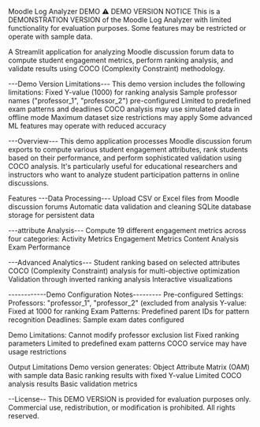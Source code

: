 Moodle Log Analyzer DEMO
⚠️ DEMO VERSION NOTICE
This is a DEMONSTRATION VERSION of the Moodle Log Analyzer with limited functionality for evaluation purposes. Some features may be restricted or operate with sample data.

A Streamlit application for analyzing Moodle discussion forum data to compute student engagement metrics, perform ranking analysis, and validate results using COCO (Complexity Constraint) methodology.


---Demo Version Limitations---
This demo version includes the following limitations:
Fixed Y-value (1000) for ranking analysis
Sample professor names ("professor_1", "professor_2") pre-configured
Limited to predefined exam patterns and deadlines
COCO analysis may use simulated data in offline mode
Maximum dataset size restrictions may apply
Some advanced ML features may operate with reduced accuracy

---Overview---
This demo application processes Moodle discussion forum exports to compute various student engagement attributes, rank students based on their performance, and perform sophisticated validation using COCO analysis. It's particularly useful for educational researchers and instructors who want to analyze student participation patterns in online discussions.

Features
---Data Processing---
Upload CSV or Excel files from Moodle discussion forums
Automatic data validation and cleaning
SQLite database storage for persistent data

---attribute Analysis---
Compute 19 different engagement metrics across four categories:
Activity Metrics
Engagement Metrics
Content Analysis
Exam Performance

---Advanced Analytics---
Student ranking based on selected attributes
COCO (Complexity Constraint) analysis for multi-objective optimization
Validation through inverted ranking analysis
Interactive visualizations

------------Demo Configuration Notes---------
Pre-configured Settings:
Professors: "professor_1", "professor_2" (excluded from analysis
Y-value: Fixed at 1000 for ranking
Exam Patterns: Predefined parent IDs for pattern recognition
Deadlines: Sample exam dates configured

Demo Limitations:
Cannot modify professor exclusion list
Fixed ranking parameters
Limited to predefined exam patterns
COCO service may have usage restrictions

Output Limitations
Demo version generates:
Object Attribute Matrix (OAM) with sample data
Basic ranking results with fixed Y-value
Limited COCO analysis results
Basic validation metrics

--License--
This DEMO VERSION is provided for evaluation purposes only. Commercial use, redistribution, or modification is prohibited. All rights reserved.
